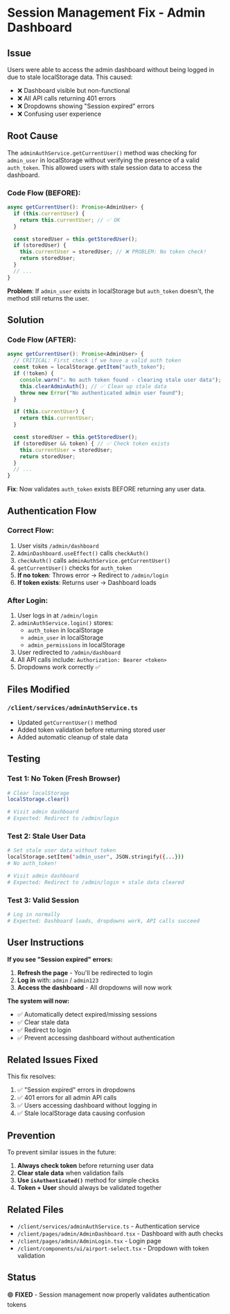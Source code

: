 # Session Management Fix - Admin Dashboard

## Issue

Users were able to access the admin dashboard without being logged in due to stale localStorage data. This caused:

- ❌ Dashboard visible but non-functional
- ❌ All API calls returning 401 errors
- ❌ Dropdowns showing "Session expired" errors
- ❌ Confusing user experience

## Root Cause

The `adminAuthService.getCurrentUser()` method was checking for `admin_user` in localStorage without verifying the presence of a valid `auth_token`. This allowed users with stale session data to access the dashboard.

### Code Flow (BEFORE):

```typescript
async getCurrentUser(): Promise<AdminUser> {
  if (this.currentUser) {
    return this.currentUser; // ✅ OK
  }

  const storedUser = this.getStoredUser();
  if (storedUser) {
    this.currentUser = storedUser; // ❌ PROBLEM: No token check!
    return storedUser;
  }
  // ...
}
```

**Problem**: If `admin_user` exists in localStorage but `auth_token` doesn't, the method still returns the user.

## Solution

### Code Flow (AFTER):

```typescript
async getCurrentUser(): Promise<AdminUser> {
  // CRITICAL: First check if we have a valid auth token
  const token = localStorage.getItem("auth_token");
  if (!token) {
    console.warn("⚠️ No auth token found - clearing stale user data");
    this.clearAdminAuth(); // ✅ Clean up stale data
    throw new Error("No authenticated admin user found");
  }

  if (this.currentUser) {
    return this.currentUser;
  }

  const storedUser = this.getStoredUser();
  if (storedUser && token) { // ✅ Check token exists
    this.currentUser = storedUser;
    return storedUser;
  }
  // ...
}
```

**Fix**: Now validates `auth_token` exists BEFORE returning any user data.

## Authentication Flow

### Correct Flow:

1. User visits `/admin/dashboard`
2. `AdminDashboard.useEffect()` calls `checkAuth()`
3. `checkAuth()` calls `adminAuthService.getCurrentUser()`
4. `getCurrentUser()` checks for `auth_token`
5. **If no token**: Throws error → Redirect to `/admin/login`
6. **If token exists**: Returns user → Dashboard loads

### After Login:

1. User logs in at `/admin/login`
2. `adminAuthService.login()` stores:
   - `auth_token` in localStorage
   - `admin_user` in localStorage
   - `admin_permissions` in localStorage
3. User redirected to `/admin/dashboard`
4. All API calls include: `Authorization: Bearer <token>`
5. Dropdowns work correctly ✅

## Files Modified

### `/client/services/adminAuthService.ts`

- Updated `getCurrentUser()` method
- Added token validation before returning stored user
- Added automatic cleanup of stale data

## Testing

### Test 1: No Token (Fresh Browser)

```bash
# Clear localStorage
localStorage.clear()

# Visit admin dashboard
# Expected: Redirect to /admin/login
```

### Test 2: Stale User Data

```bash
# Set stale user data without token
localStorage.setItem("admin_user", JSON.stringify({...}))
# No auth_token!

# Visit admin dashboard
# Expected: Redirect to /admin/login + stale data cleared
```

### Test 3: Valid Session

```bash
# Log in normally
# Expected: Dashboard loads, dropdowns work, API calls succeed
```

## User Instructions

**If you see "Session expired" errors:**

1. **Refresh the page** - You'll be redirected to login
2. **Log in** with: `admin` / `admin123`
3. **Access the dashboard** - All dropdowns will now work

**The system will now:**

- ✅ Automatically detect expired/missing sessions
- ✅ Clear stale data
- ✅ Redirect to login
- ✅ Prevent accessing dashboard without authentication

## Related Issues Fixed

This fix resolves:

1. ✅ "Session expired" errors in dropdowns
2. ✅ 401 errors for all admin API calls
3. ✅ Users accessing dashboard without logging in
4. ✅ Stale localStorage data causing confusion

## Prevention

To prevent similar issues in the future:

1. **Always check token** before returning user data
2. **Clear stale data** when validation fails
3. **Use `isAuthenticated()`** method for simple checks
4. **Token + User** should always be validated together

## Related Files

- `/client/services/adminAuthService.ts` - Authentication service
- `/client/pages/admin/AdminDashboard.tsx` - Dashboard with auth checks
- `/client/pages/admin/AdminLogin.tsx` - Login page
- `/client/components/ui/airport-select.tsx` - Dropdown with token validation

## Status

🟢 **FIXED** - Session management now properly validates authentication tokens
